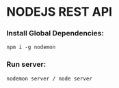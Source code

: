 # NODEJS REST API

### Install Global Dependencies:
```
npm i -g nodemon
```
### Run server:
```
nodemon server / node server
```
